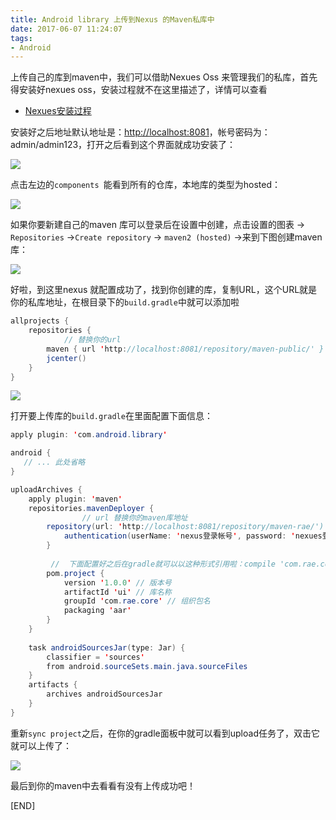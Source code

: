 ```yaml
---
title: Android library 上传到Nexus 的Maven私库中
date: 2017-06-07 11:24:07
tags:
- Android
---
```

上传自己的库到maven中，我们可以借助Nexues Oss 来管理我们的私库，首先得安装好nexues oss，安装过程就不在这里描述了，详情可以查看

-  [Nexues安装过程](http://www.jianshu.com/p/37bebc28ab87)

安装好之后地址默认地址是：[http://localhost:8081](http://localhost:8081)，帐号密码为：admin/admin123，打开之后看到这个界面就成功安装了：

![](http://www.raeblog.com/blog/wp-content/uploads/2017/04/QQ20170412131016.png)

点击左边的`components `能看到所有的仓库，本地库的类型为hosted：

![](http://www.raeblog.com/blog/wp-content/uploads/2017/04/QQ20170412131016.png)

如果你要新建自己的maven 库可以登录后在设置中创建，点击设置的图表 -> `Repositories` ->`Create repository` -> `maven2 (hosted)` ->来到下图创建maven库：

![](http://www.raeblog.com/blog/wp-content/uploads/2017/04/QQ20170412131651.png)

好啦，到这里nexus 就配置成功了，找到你创建的库，复制URL，这个URL就是你的私库地址，在根目录下的`build.gradle`中就可以添加啦

```java
allprojects {
    repositories {
		    // 替换你的url
        maven { url 'http://localhost:8081/repository/maven-public/' }
        jcenter()
    }
}

```

![](http://www.raeblog.com/blog/wp-content/uploads/2017/04/QQ20170412132314.png)





打开要上传库的`build.gradle`在里面配置下面信息：

```java
apply plugin: 'com.android.library'

android {
   // ... 此处省略
}

uploadArchives {
    apply plugin: 'maven'
    repositories.mavenDeployer {
				// url 替换你的maven库地址
        repository(url: 'http://localhost:8081/repository/maven-rae/') {
            authentication(userName: 'nexus登录帐号', password: 'nexues登录密码')
        }
  
	     //  下面配置好之后在gradle就可以以这种形式引用啦：compile 'com.rae.core:ui:1.0.0'			 
        pom.project {
            version '1.0.0' // 版本号
            artifactId 'ui' // 库名称
            groupId 'com.rae.core' // 组织包名
            packaging 'aar'
        }
    }
  
    task androidSourcesJar(type: Jar) {
        classifier = 'sources'
        from android.sourceSets.main.java.sourceFiles
    }
    artifacts {
        archives androidSourcesJar
    }
}
```


重新`sync project`之后，在你的gradle面板中就可以看到upload任务了，双击它就可以上传了：

![](http://www.raeblog.com/blog/wp-content/uploads/2017/04/QQ20170412130533.png)


最后到你的maven中去看看有没有上传成功吧！

[END]

